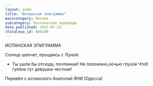 ```yaml
---
layout: poem
title: "Испанская эпиграмма"
maincategory: Поэзия
subcategory: Поэтические переводы
date_published: 2012-07-23
chitalnya_id: 604199
---
```




ИСПАНСКАЯ ЭПИГРАММА

Солнце шепчет, прощаясь с Луной:
- Ты ушла бы отсюда, почтенная!
Не положено,ночью глухой
Чтоб гуляла тут девушка честная!

Перевёл с испанского Анатолий ЯНИ (Одесса)






